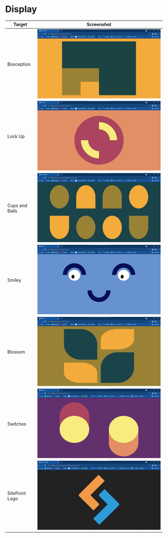 # Display

| Target         | Screenshot                                                 |
| -------------- | ---------------------------------------------------------- |
| Boxception     | ![boxception.jpg](./Boxception/boxception.jpg)             |
| Lock Up        | ![lockUp.jpg](./Lock%20Up/lockUp.jpg)                      |
| Cups and Balls | ![cupsAndBalls.jpg](./Cups%20and%20Balls/cupsAndBalls.jpg) |
| Smiley         | ![smiley.jpg](./Smiley/smiley.jpg)                         |
| Blossom        | ![blossom.jpg](./Blossom/blossom.jpg)                      |
| Switches       | ![switches.jpg](./Switches/switches.jpg)                   |
| SitePoint Logo | ![sitePointLogo.jpg](./SitePoint%20Logo/sitePointLogo.jpg) |
